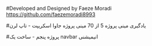 #Developed and Designed by Faeze Moradi https://github.com/faezemoradi8993

#یادگیری مینی پروژه 5 از 70 مینی پروژه جاوا اسکریپت - تاپ لرن

#پروژه پنجم - ساخت یک navbar انیمیشنی
